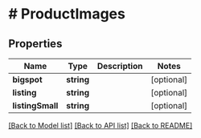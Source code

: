 # # ProductImages

## Properties

Name | Type | Description | Notes
------------ | ------------- | ------------- | -------------
**bigspot** | **string** |  | [optional]
**listing** | **string** |  | [optional]
**listingSmall** | **string** |  | [optional]

[[Back to Model list]](../../README.md#models) [[Back to API list]](../../README.md#endpoints) [[Back to README]](../../README.md)
